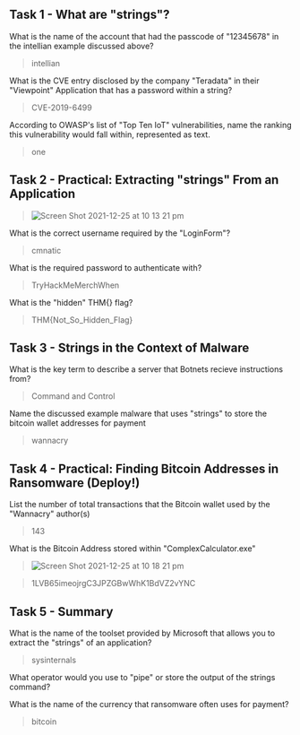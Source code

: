 ## Task 1 - What are "strings"?

What is the name of the account that had the passcode of "12345678" in the intellian example discussed above?
> intellian

What is the CVE entry disclosed by the company "Teradata" in their "Viewpoint" Application that has a password within a string?
> CVE-2019-6499

According to OWASP's list of "Top Ten IoT" vulnerabilities, name the ranking this vulnerability would fall within, represented as text.
> one


## Task 2 - Practical: Extracting "strings" From an Application
> ![Screen Shot 2021-12-25 at 10 13 21 pm](https://user-images.githubusercontent.com/65474495/147383775-21072e9e-ffb6-40cb-886f-4e6f46a820ef.png)

What is the correct username required by the "LoginForm"?
> cmnatic

What is the required password to authenticate with?
> TryHackMeMerchWhen

What is the "hidden" THM{} flag?
> THM{Not_So_Hidden_Flag}

## Task 3 - Strings in the Context of Malware

What is the key term to describe a server that Botnets recieve instructions from?
> Command and Control

Name the discussed example malware that uses "strings" to store the bitcoin wallet addresses for payment
> wannacry


## Task 4 - Practical: Finding Bitcoin Addresses in Ransomware (Deploy!)
List the number of total transactions that the Bitcoin wallet used by the "Wannacry" author(s)
> 143

What is the Bitcoin Address stored within "ComplexCalculator.exe"
> ![Screen Shot 2021-12-25 at 10 18 21 pm](https://user-images.githubusercontent.com/65474495/147383846-14053e22-80dc-4711-ab7b-ef6fd0f5c6e3.png)

> 1LVB65imeojrgC3JPZGBwWhK1BdVZ2vYNC

## Task 5 - Summary
What is the name of the toolset provided by Microsoft that allows you to extract the "strings" of an application?
> sysinternals

What operator would you use to "pipe" or store the output of the strings command?
> >

What is the name of the currency that ransomware often uses for payment?
> bitcoin

